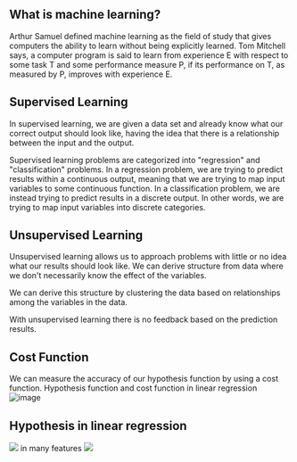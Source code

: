 ## What is machine learning?

Arthur Samuel defined machine learning as the field of study that gives computers the ability to learn without being explicitly learned.
Tom Mitchell says, a computer program is said to learn from experience E with respect to some task T and some performance measure P, if its performance on T, as measured by P, improves with experience E.

## Supervised Learning

In supervised learning, we are given a data set and already know what our correct output should look like, having the idea that there is a relationship between the input and the output.

Supervised learning problems are categorized into "regression" and "classification" problems. In a regression problem, we are trying to predict results within a continuous output, meaning that we are trying to map input variables to some continuous function. In a classification problem, we are instead trying to predict results in a discrete output. In other words, we are trying to map input variables into discrete categories. 

## Unsupervised Learning

Unsupervised learning allows us to approach problems with little or no idea what our results should look like. We can derive structure from data where we don't necessarily know the effect of the variables.

We can derive this structure by clustering the data based on relationships among the variables in the data.

With unsupervised learning there is no feedback based on the prediction results.

## Cost Function
We can measure the accuracy of our hypothesis function by using a cost function. 
 Hypothesis function and cost function in linear regression  
![image](https://user-images.githubusercontent.com/64529936/119698074-29eda280-be51-11eb-8426-9e4cb7715cea.png)

## Hypothesis in linear regression  

 <img src="https://render.githubusercontent.com/render/math?math= h(x) = \theta x %2B \theta_0">
 in many features <img src="https://render.githubusercontent.com/render/math?math= h(x) = \theta_1 x_1 %2B \theta_2 x_2"> 

